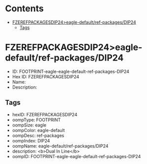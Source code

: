 



Contents
========

* [FZEREFPACKAGESDIP24>eagle-default/ref-packages/DIP24](#fzerefpackagesdip24eagle-defaultref-packagesdip24)
	* [Tags](#tags)

# FZEREFPACKAGESDIP24>eagle-default/ref-packages/DIP24

- ID: FOOTPRINT-eagle-eagle-default-ref-packages-DIP24
- Hex ID: FZEREFPACKAGESDIP24
- Name: 
- Description: 

## Tags

- hexID: FZEREFPACKAGESDIP24
- oompType: FOOTPRINT
- oompSize: eagle
- oompColor: eagle-default
- oompDesc: ref-packages
- oompIndex: DIP24
- oompName: eagle-default/ref-packages/DIP24
- description: &lt;b&gt;Dual In Line&lt;/b&gt;
- oompID: FOOTPRINT-eagle-eagle-default-ref-packages-DIP24
